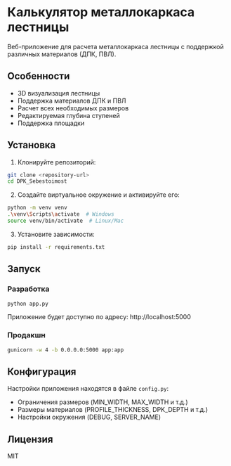 # Калькулятор металлокаркаса лестницы

Веб-приложение для расчета металлокаркаса лестницы с поддержкой различных материалов (ДПК, ПВЛ).

## Особенности

- 3D визуализация лестницы
- Поддержка материалов ДПК и ПВЛ
- Расчет всех необходимых размеров
- Редактируемая глубина ступеней
- Поддержка площадки

## Установка

1. Клонируйте репозиторий:
```bash
git clone <repository-url>
cd DPK_Sebestoimost
```

2. Создайте виртуальное окружение и активируйте его:
```bash
python -m venv venv
.\venv\Scripts\activate  # Windows
source venv/bin/activate  # Linux/Mac
```

3. Установите зависимости:
```bash
pip install -r requirements.txt
```

## Запуск

### Разработка

```bash
python app.py
```

Приложение будет доступно по адресу: http://localhost:5000

### Продакшн

```bash
gunicorn -w 4 -b 0.0.0.0:5000 app:app
```

## Конфигурация

Настройки приложения находятся в файле `config.py`:

- Ограничения размеров (MIN_WIDTH, MAX_WIDTH и т.д.)
- Размеры материалов (PROFILE_THICKNESS, DPK_DEPTH и т.д.)
- Настройки окружения (DEBUG, SERVER_NAME)

## Лицензия

MIT
